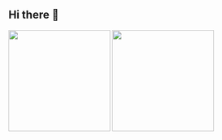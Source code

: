 ## Hi there 👋

<span>
  <img height=200 align="center" src="https://github-readme-stats.vercel.app/api?username=wallago&show_icons=true&theme=transparent&hide_border=true" />
</span>
<span>
  <img height=200 align="center" src="https://github-readme-stats.vercel.app/api/top-langs?username=wallago&hide=jupyter%20notebook&layout=compact&langs_count=8&card_width=320&theme=transparent&hide_border=true" />
</span>

<!--
**wallago/wallago** is a ✨ _special_ ✨ repository because its `README.md` (this file) appears on your GitHub profile.

Here are some ideas to get you started:

- 🔭 I’m currently working on ...
- 🌱 I’m currently learning ...
- 👯 I’m looking to collaborate on ...
- 🤔 I’m looking for help with ...
- 💬 Ask me about ...
- 📫 How to reach me: ...
- 😄 Pronouns: ...
- ⚡ Fun fact: ...
-->

